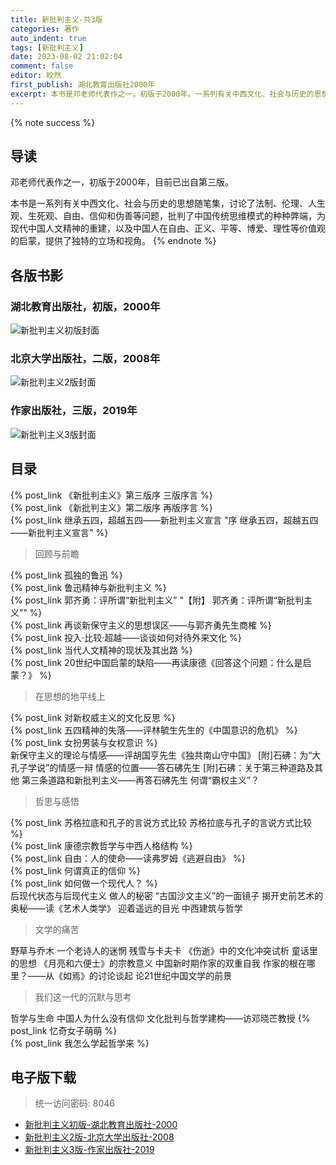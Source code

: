 ```yaml
---
title: 新批判主义-共3版
categories: 著作
auto_indent: true
tags: [新批判主义]
date: 2023-08-02 21:02:04
comment: false
editor: 皎然
first_publish: 湖北教育出版社2000年
excerpt: 本书是邓老师代表作之一，初版于2000年。一系列有关中西文化、社会与历史的思想随笔集，讨论了法制、伦理、人生观、生死观、自由、信仰和伪善等问题，批判了中国传统思维模式的种种弊端，为现代中国人文精神的重建，以及中国人在自由、正义、平等、博爱、理性等价值观的启蒙，提供了独特的立场和视角。
---
```

{% note success %}
## 导读
邓老师代表作之一，初版于2000年，目前已出自第三版。

本书是一系列有关中西文化、社会与历史的思想随笔集，讨论了法制、伦理、人生观、生死观、自由、信仰和伪善等问题，批判了中国传统思维模式的种种弊端，为现代中国人文精神的重建，以及中国人在自由、正义、平等、博爱、理性等价值观的启蒙，提供了独特的立场和视角。
{% endnote %}
## 各版书影
### 湖北教育出版社，初版，2000年
![新批判主义初版封面](/images/新批判主义初版封面.png)
### 北京大学出版社，二版，2008年
![新批判主义2版封面](/images/新批判主义2版封面.jpg)
### 作家出版社，三版，2019年
![新批判主义3版封面](/images/新批判主义3版封面.jpg)

## 目录
{% post_link 《新批判主义》第三版序 三版序言 %}<br/>
{% post_link 《新批判主义》第二版序 再版序言 %}<br/>
{% post_link 继承五四，超越五四——新批判主义宣言 "序 继承五四，超越五四——新批判主义宣言" %}<br/>
> 回顾与前瞻

{% post_link 孤独的鲁迅 %}<br/>
{% post_link 鲁迅精神与新批判主义 %}<br/>
{% post_link 郭齐勇：评所谓“新批判主义” "【附】 郭齐勇：评所谓“新批判主义”" %}<br/>
{% post_link 再谈新保守主义的思想误区——与郭齐勇先生商榷 %}<br/>
{% post_link 投入·比较·超越——谈谈如何对待外来文化 %}<br/>
{% post_link 当代人文精神的现状及其出路 %}<br/>
{% post_link 20世纪中国启蒙的缺陷——再读康德《回答这个问题：什么是启蒙？》 %}<br/>
> 在思想的地平线上

{% post_link 对新权威主义的文化反思 %}<br/>
{% post_link 五四精神的失落——评林毓生先生的《中国意识的危机》 %}<br/>
{% post_link 女扮男装与女权意识 %}<br/>
新保守主义的理论与情感——评胡国亨先生《独共南山守中国》
[附]石砩：为“大孔子学说”的情感一辩
情感的位置——答石砩先生
[附]石砩：关于第三种道路及其他
第三条道路和新批判主义——再答石砩先生
何谓“霸权主义”？
> 哲思与感悟

{% post_link 苏格拉底和孔子的言说方式比较 苏格拉底与孔子的言说方式比较 %}<br/>
{% post_link 康德宗教哲学与中西人格结构 %}<br/>
{% post_link 自由：人的使命——读弗罗姆《逃避自由》 %}<br/>
{% post_link 何谓真正的信仰 %}<br/>
{% post_link 如何做一个现代人？ %}<br/>
后现代状态与后现代主义
做人的秘密
“古国沙文主义”的一面镜子
揭开史前艺术的奥秘——读《艺术人类学》
迎着遥远的目光
中西建筑与哲学
> 文学的痛苦

野草与乔木
一个老诗人的迷惘
残雪与卡夫卡
《伤逝》中的文化冲突试析
童话里的思想
《月亮和六便士》的宗教意义
中国新时期作家的双重自我
作家的根在哪里？——从《如焉》的讨论谈起
论21世纪中国文学的前景
> 我们这一代的沉默与思考

哲学与生命
中国人为什么没有信仰
文化批判与哲学建构——访邓晓芒教授
{% post_link 忆奇女子萌萌 %}<br>
{% post_link 我怎么学起哲学来 %}
## 电子版下载
> 统一访问密码: 8046

- [新批判主义初版-湖北教育出版社-2000](https://url92.ctfile.com/f/21466692-905451294-1adf29?p=8046)
- [新批判主义2版-北京大学出版社-2008](https://url92.ctfile.com/f/21466692-905451291-14ff26?p=8046)
- [新批判主义3版-作家出版社-2019](https://url92.ctfile.com/f/21466692-905451306-d1034f?p=8046)
